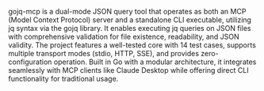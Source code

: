 gojq-mcp is a dual-mode JSON query tool that operates as both an MCP (Model Context Protocol) server and a standalone CLI executable, utilizing jq syntax via the gojq library. It enables executing jq queries on JSON files with comprehensive validation for file existence, readability, and JSON validity. The project features a well-tested core with 14 test cases, supports multiple transport modes (stdio, HTTP, SSE), and provides zero-configuration operation. Built in Go with a modular architecture, it integrates seamlessly with MCP clients like Claude Desktop while offering direct CLI functionality for traditional usage.
